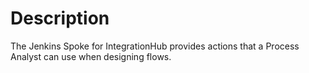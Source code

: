 # Description
The Jenkins Spoke for IntegrationHub provides actions that a Process Analyst can use when designing flows. 
